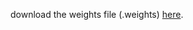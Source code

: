 download the weights file (.weights)  [here](https://drive.google.com/file/d/1Ov8lZA5FLlnqZWKfnuiHUVxreLIMh0n3/view?usp=sharing).  